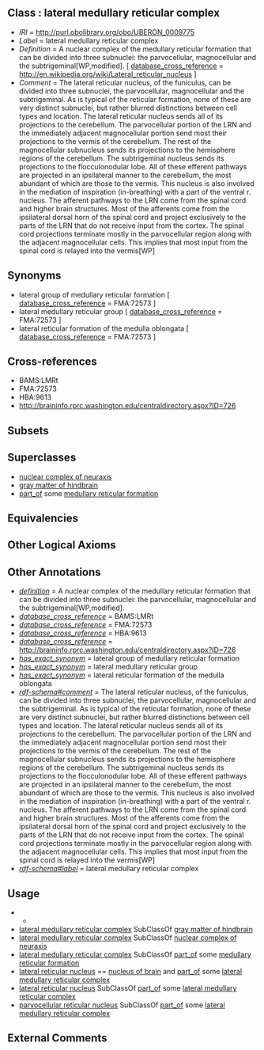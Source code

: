 
## Class : lateral medullary reticular complex

 * *IRI* = http://purl.obolibrary.org/obo/UBERON_0009775
 * *Label* = lateral medullary reticular complex
 * *Definition* = A nuclear complex of the medullary reticular formation that can be divided into three subnuclei: the parvocellular, magnocellular and the subtrigeminal[WP,modified]. [ [database_cross_reference](../../ef/oboInOwl#hasDbXref.md) = http://en.wikipedia.org/wiki/Lateral_reticular_nucleus ]
 * *Comment* = The lateral reticular nucleus, of the funiculus, can be divided into three subnuclei, the parvocellular, magnocellular and the subtrigeminal. As is typical of the reticular formation, none of these are very distinct subnuclei, but rather blurred distinctions between cell types and location. The lateral reticular nucleus sends all of its projections to the cerebellum. The parvocellular portion of the LRN and the immediately adjacent magnocellular portion send most their projections to the vermis of the cerebellum. The rest of the magnocellular subnucleus sends its projections to the hemisphere regions of the cerebellum. The subtrigeminal nucleus sends its projections to the flocculonodular lobe. All of these efferent pathways are projected in an ipsilateral manner to the cerebellum, the most abundant of which are those to the vermis. This nucleus is also involved in the mediation of inspiration (in-breathing) with a part of the ventral r. nucleus. The afferent pathways to the LRN come from the spinal cord and higher brain structures. Most of the afferents come from the ipsilateral dorsal horn of the spinal cord and project exclusively to the parts of the LRN that do not receive input from the cortex. The spinal cord projections terminate mostly in the parvocellular region along with the adjacent magnocellular cells. This implies that most input from the spinal cord is relayed into the vermis[WP]

## Synonyms

 * lateral group of medullary reticular formation [ [database_cross_reference](../../ef/oboInOwl#hasDbXref.md) = FMA:72573 ]
 * lateral medullary reticular group [ [database_cross_reference](../../ef/oboInOwl#hasDbXref.md) = FMA:72573 ]
 * lateral reticular formation of the medulla oblongata [ [database_cross_reference](../../ef/oboInOwl#hasDbXref.md) = FMA:72573 ]

## Cross-references

 * BAMS:LMRt
 * FMA:72573
 * HBA:9613
 * http://braininfo.rprc.washington.edu/centraldirectory.aspx?ID=726

## Subsets


## Superclasses

 * [nuclear complex of neuraxis](../../UBERON/45/UBERON_0007245.md)
 * [gray matter of hindbrain](../../UBERON/63/UBERON_0019263.md)
 * [part_of](../../BFO/50/BFO_0000050.md) some [medullary reticular formation](../../UBERON/59/UBERON_0002559.md)

## Equivalencies


## Other Logical Axioms


## Other Annotations

 * *[definition](../../IAO/15/IAO_0000115.md)* = A nuclear complex of the medullary reticular formation that can be divided into three subnuclei: the parvocellular, magnocellular and the subtrigeminal[WP,modified].
 * *[database_cross_reference](../../ef/oboInOwl#hasDbXref.md)* = BAMS:LMRt
 * *[database_cross_reference](../../ef/oboInOwl#hasDbXref.md)* = FMA:72573
 * *[database_cross_reference](../../ef/oboInOwl#hasDbXref.md)* = HBA:9613
 * *[database_cross_reference](../../ef/oboInOwl#hasDbXref.md)* = http://braininfo.rprc.washington.edu/centraldirectory.aspx?ID=726
 * *[has_exact_synonym](../../ym/oboInOwl#hasExactSynonym.md)* = lateral group of medullary reticular formation
 * *[has_exact_synonym](../../ym/oboInOwl#hasExactSynonym.md)* = lateral medullary reticular group
 * *[has_exact_synonym](../../ym/oboInOwl#hasExactSynonym.md)* = lateral reticular formation of the medulla oblongata
 * *[rdf-schema#comment](../../nt/rdf-schema#comment.md)* = The lateral reticular nucleus, of the funiculus, can be divided into three subnuclei, the parvocellular, magnocellular and the subtrigeminal. As is typical of the reticular formation, none of these are very distinct subnuclei, but rather blurred distinctions between cell types and location. The lateral reticular nucleus sends all of its projections to the cerebellum. The parvocellular portion of the LRN and the immediately adjacent magnocellular portion send most their projections to the vermis of the cerebellum. The rest of the magnocellular subnucleus sends its projections to the hemisphere regions of the cerebellum. The subtrigeminal nucleus sends its projections to the flocculonodular lobe. All of these efferent pathways are projected in an ipsilateral manner to the cerebellum, the most abundant of which are those to the vermis. This nucleus is also involved in the mediation of inspiration (in-breathing) with a part of the ventral r. nucleus. The afferent pathways to the LRN come from the spinal cord and higher brain structures. Most of the afferents come from the ipsilateral dorsal horn of the spinal cord and project exclusively to the parts of the LRN that do not receive input from the cortex. The spinal cord projections terminate mostly in the parvocellular region along with the adjacent magnocellular cells. This implies that most input from the spinal cord is relayed into the vermis[WP]
 * *[rdf-schema#label](../../el/rdf-schema#label.md)* = lateral medullary reticular complex

## Usage

 * -
 * [lateral medullary reticular complex](../../UBERON/75/UBERON_0009775.md) SubClassOf [gray matter of hindbrain](../../UBERON/63/UBERON_0019263.md)
 * [lateral medullary reticular complex](../../UBERON/75/UBERON_0009775.md) SubClassOf [nuclear complex of neuraxis](../../UBERON/45/UBERON_0007245.md)
 * [lateral medullary reticular complex](../../UBERON/75/UBERON_0009775.md) SubClassOf [part_of](../../BFO/50/BFO_0000050.md) some [medullary reticular formation](../../UBERON/59/UBERON_0002559.md)
 * [lateral reticular nucleus](../../UBERON/54/UBERON_0002154.md) == [nucleus of brain](../../UBERON/08/UBERON_0002308.md) and [part_of](../../BFO/50/BFO_0000050.md) some [lateral medullary reticular complex](../../UBERON/75/UBERON_0009775.md)
 * [lateral reticular nucleus](../../UBERON/54/UBERON_0002154.md) SubClassOf [part_of](../../BFO/50/BFO_0000050.md) some [lateral medullary reticular complex](../../UBERON/75/UBERON_0009775.md)
 * [parvocellular reticular nucleus](../../UBERON/33/UBERON_0016633.md) SubClassOf [part_of](../../BFO/50/BFO_0000050.md) some [lateral medullary reticular complex](../../UBERON/75/UBERON_0009775.md)

## External Comments

